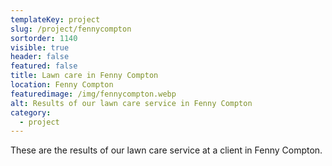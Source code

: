 ```yaml
---
templateKey: project
slug: /project/fennycompton
sortorder: 1140
visible: true
header: false
featured: false
title: Lawn care in Fenny Compton
location: Fenny Compton
featuredimage: /img/fennycompton.webp
alt: Results of our lawn care service in Fenny Compton
category:
  - project
---
```

These are the results of our lawn care service at a client in Fenny Compton.


